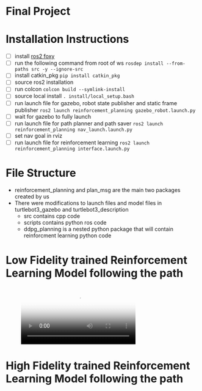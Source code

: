# Final Project

# Installation Instructions

- [ ] install [ros2 foxy](https://docs.ros.org/en/foxy/Installation.html)
- [ ] run the following command from root of ws `rosdep install --from-paths src -y --ignore-src`
- [ ] install catkin_pkg `pip install catkin_pkg`
- [ ] source ros2 installation
- [ ] run colcon `colcon build --symlink-install`
- [ ] source local install `. install/local_setup.bash`
- [ ] run launch file for gazebo, robot state publisher and static frame publisher `ros2 launch reinforcement_planning gazebo_robot.launch.py`
- [ ] wait for gazebo to fully launch
- [ ] run launch file for path planner and path saver `ros2 launch reinforcement_planning nav_launch.launch.py`
- [ ] set nav goal in rviz
- [ ] run launch file for reinforcement learning `ros2 launch reinforcement_planning interface.launch.py`

# File Structure

- reinforcement_planning and plan_msg are the main two packages created by us
- There were modifications to launch files and model files in turtlebot3_gazebo and turtlebot3_description
  - src contains cpp code
  - scripts contains python ros code
  - ddpg_planning is a nested python package that will contain reinforcment learning python code

# Low Fidelity trained Reinforcement Learning Model following the path
<!-- blank line -->
<figure class="video_container">
  <video controls="true" allowfullscreen="true" poster="video/low.png">
    <source src="video/low.mp4" type="video/mp4">
<!--   <source src="path/to/video.ogg" type="video/ogg"> -->
<!--   <source src="path/to/video.webm" type="video/webm"> -->
  </video>
</figure>
<!-- blank line -->

# High Fidelity trained Reinforcement Learning Model following the path
